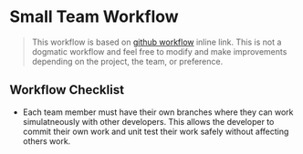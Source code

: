 # Small Team Workflow

> This workflow is based on [github workflow](https://guides.github.com/introduction/flow/ "Github Workflow") inline link.
> This is not a dogmatic workflow and feel free to modify and make improvements depending on the project, the team, or preference.

## Workflow Checklist
* Each team member must have their own branches where they can work simulatneously with other developers. This allows the developer to commit their own work and unit test their work safely without affecting others work.